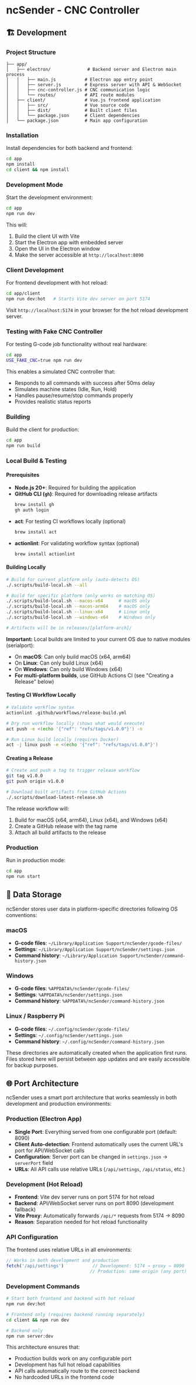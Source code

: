 # ncSender - CNC Controller

## 🏗️ Development

### Project Structure
```
├── app/
│   ├── electron/              # Backend server and Electron main process
│   │   ├── main.js           # Electron app entry point
│   │   ├── server.js         # Express server with API & WebSocket
│   │   ├── cnc-controller.js # CNC communication logic
│   │   └── routes/           # API route modules
│   ├── client/               # Vue.js frontend application
│   │   ├── src/              # Vue source code
│   │   ├── dist/             # Built client files
│   │   └── package.json      # Client dependencies
│   └── package.json          # Main app configuration
```

### Installation

Install dependencies for both backend and frontend:
```bash
cd app
npm install
cd client && npm install
```

### Development Mode

Start the development environment:
```bash
cd app
npm run dev
```

This will:
1. Build the client UI with Vite
2. Start the Electron app with embedded server
3. Open the UI in the Electron window
4. Make the server accessible at `http://localhost:8090`

### Client Development

For frontend development with hot reload:
```bash
cd app/client
npm run dev:hot   # Starts Vite dev server on port 5174
```

Visit `http://localhost:5174` in your browser for the hot reload development server.

### Testing with Fake CNC Controller

For testing G-code job functionality without real hardware:
```bash
cd app
USE_FAKE_CNC=true npm run dev
```

This enables a simulated CNC controller that:
- Responds to all commands with success after 50ms delay
- Simulates machine states (Idle, Run, Hold)
- Handles pause/resume/stop commands properly
- Provides realistic status reports

### Building

Build the client for production:
```bash
cd app
npm run build
```

### Local Build & Testing

#### Prerequisites
- **Node.js 20+**: Required for building the application
- **GitHub CLI (`gh`)**: Required for downloading release artifacts
  ```bash
  brew install gh
  gh auth login
  ```
- **act**: For testing CI workflows locally (optional)
  ```bash
  brew install act
  ```
- **actionlint**: For validating workflow syntax (optional)
  ```bash
  brew install actionlint
  ```

#### Building Locally
```bash
# Build for current platform only (auto-detects OS)
./.scripts/build-local.sh --all

# Build for specific platform (only works on matching OS)
./.scripts/build-local.sh --macos-x64      # macOS only
./.scripts/build-local.sh --macos-arm64    # macOS only
./.scripts/build-local.sh --linux-x64      # Linux only
./.scripts/build-local.sh --windows-x64    # Windows only

# Artifacts will be in releases/[platform-arch]/
```

**Important:** Local builds are limited to your current OS due to native modules (serialport):
- On **macOS**: Can only build macOS (x64, arm64)
- On **Linux**: Can only build Linux (x64)
- On **Windows**: Can only build Windows (x64)
- **For multi-platform builds**, use GitHub Actions CI (see "Creating a Release" below)

#### Testing CI Workflow Locally
```bash
# Validate workflow syntax
actionlint .github/workflows/release-build.yml

# Dry run workflow locally (shows what would execute)
act push -e <(echo '{"ref": "refs/tags/v1.0.0"}') -n

# Run Linux build locally (requires Docker)
act -j linux push -e <(echo '{"ref": "refs/tags/v1.0.0"}')
```

#### Creating a Release
```bash
# Create and push a tag to trigger release workflow
git tag v1.0.0
git push origin v1.0.0

# Download built artifacts from GitHub Actions
./.scripts/download-latest-release.sh
```

The release workflow will:
1. Build for macOS (x64, arm64), Linux (x64), and Windows (x64)
2. Create a GitHub release with the tag name
3. Attach all build artifacts to the release

### Production

Run in production mode:
```bash
cd app
npm run start
```

## 📁 Data Storage

ncSender stores user data in platform-specific directories following OS conventions:

### macOS
- **G-code files**: `~/Library/Application Support/ncSender/gcode-files/`
- **Settings**: `~/Library/Application Support/ncSender/settings.json`
- **Command history**: `~/Library/Application Support/ncSender/command-history.json`

### Windows
- **G-code files**: `%APPDATA%/ncSender/gcode-files/`
- **Settings**: `%APPDATA%/ncSender/settings.json`
- **Command history**: `%APPDATA%/ncSender/command-history.json`

### Linux / Raspberry Pi
- **G-code files**: `~/.config/ncSender/gcode-files/`
- **Settings**: `~/.config/ncSender/settings.json`
- **Command history**: `~/.config/ncSender/command-history.json`

These directories are automatically created when the application first runs. Files stored here will persist between app updates and are easily accessible for backup purposes.

## 🌐 Port Architecture

ncSender uses a smart port architecture that works seamlessly in both development and production environments:

### Production (Electron App)
- **Single Port**: Everything served from one configurable port (default: 8090)
- **Client Auto-detection**: Frontend automatically uses the current URL's port for API/WebSocket calls
- **Configuration**: Server port can be changed in `settings.json` → `serverPort` field
- **URLs**: All API calls use relative URLs (`/api/settings`, `/api/status`, etc.)

### Development (Hot Reload)
- **Frontend**: Vite dev server runs on port 5174 for hot reload
- **Backend**: API/WebSocket server runs on port 8090 (development fallback)
- **Vite Proxy**: Automatically forwards `/api/*` requests from 5174 → 8090
- **Reason**: Separation needed for hot reload functionality

### API Configuration
The frontend uses relative URLs in all environments:
```javascript
// Works in both development and production
fetch('/api/settings')           // Development: 5174 → proxy → 8090
                                // Production: same origin (any port)
```

### Development Commands
```bash
# Start both frontend and backend with hot reload
npm run dev:hot

# Frontend only (requires backend running separately)
cd client && npm run dev

# Backend only
npm run server:dev
```

This architecture ensures that:
- Production builds work on any configurable port
- Development has full hot reload capabilities
- API calls automatically route to the correct backend
- No hardcoded URLs in the frontend code